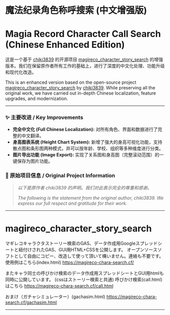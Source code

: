 # 魔法纪录角色称呼搜索 (中文增强版)
# Magia Record Character Call Search (Chinese Enhanced Edition)

这是一个基于 [chiki3839](https://github.com/chiki3839) 的开源项目 [magireco_character_story_search](https://github.com/chiki3839/magireco_character_story_search) 的增强版本。我们在保留原作者所有工作的基础上，进行了深度的中文化处理、功能升级和现代化改造。

This is an enhanced version based on the open-source project [magireco_character_story_search](https://github.com/chiki3839/magireco_character_story_search) by [chiki3839](https://github.com/chiki3839). While preserving all the original work, we have carried out in-depth Chinese localization, feature upgrades, and modernization.

---

### ✨ 主要改进 / Key Improvements

*   **完全中文化 (Full Chinese Localization):** 对所有角色、界面和数据进行了完整的中文翻译。
*   **身高图表系统 (Height Chart System):** 新增了强大的身高可视化功能，支持散点图和条形图两种模式，并可以按年龄、学校、组织等多种维度进行分类。
*   **图片导出功能 (Image Export):** 实现了关系图和身高图（完整滚动范围）的一键保存为图片功能。

### 🔗 原始项目信息 / Original Project Information
> *以下是原作者 chiki3839 的声明。我们对此表示完全的尊重和感谢。*
>
> *The following is the statement from the original author, chiki3839. We express our full respect and gratitude for their work.*

---
# magireco_character_story_search
マギレコキャラクタストーリー検索のGAS、データ作成用Googleスプレッドシートと紐付けされたGAS、GUI用HTML+CSSを公開します。
オープンソースソフトとして自由にコピー、改造して使って頂いて構いません。連絡も不要です。
使用例はこちら(index.html)
https://magireco-chara-search.cf/

またキャラ同士の呼びかけ検索のデータ作成用スプレッドシートとGUI用htmlも同時に公開しています。
(cssはストーリー検索と共通)
呼びかけ検索(call.html)はこちら
https://magireco-chara-search.cf/call.html

おまけ（ガチャシミュレーター）(gachasim.html)
https://magireco-chara-search.cf/gachasim.html

---
